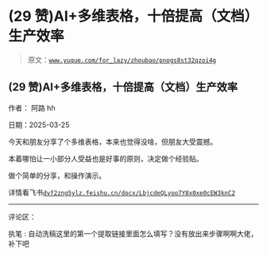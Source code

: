 # (29 赞)AI+多维表格，十倍提高（文档）生产效率

> 原文：[`www.yuque.com/for_lazy/zhoubao/pnogs8st32qzoi4g`](https://www.yuque.com/for_lazy/zhoubao/pnogs8st32qzoi4g)

## (29 赞)AI+多维表格，十倍提高（文档）生产效率

作者： 阿路 hh

日期：2025-03-25

今天和朋友分享了个多维表格，本来也觉得没啥，但朋友大受震撼。

本着哪怕让一小部分人受益也是好事的原则，决定做个经验贴。

做个简单的分享，和操作演示。

详情看飞书[`dvf2zng5ylz.feishu.cn/docx/LbjcdeQLyoo7Y8x0xe0cEW3knC2`](https://dvf2zng5ylz.feishu.cn/docx/LbjcdeQLyoo7Y8x0xe0cEW3knC2)

* * *

评论区：

执笔 : 自动洗稿这里的第一个提取链接里面怎么填写？没有放出来步骤啊啊大佬，补下吧